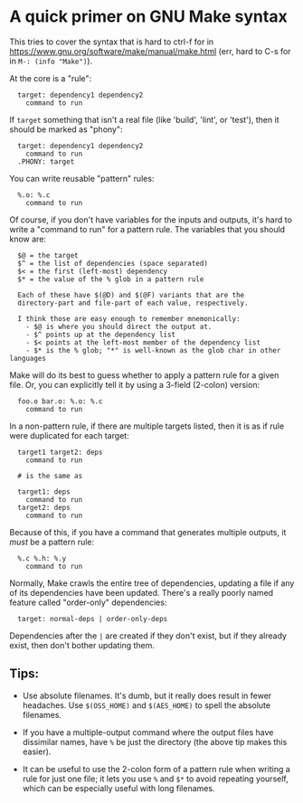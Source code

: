 A quick primer on GNU Make syntax
=================================

This tries to cover the syntax that is hard to ctrl-f for in
<https://www.gnu.org/software/make/manual/make.html> (err, hard to
C-s for in `M-: (info "Make")`).

  At the core is a "rule":

      target: dependency1 dependency2
      	command to run

  If `target` something that isn't a real file (like 'build', 'lint', or
  'test'), then it should be marked as "phony":

      target: dependency1 dependency2
      	command to run
      .PHONY: target

  You can write reusable "pattern" rules:

      %.o: %.c
      	command to run

  Of course, if you don't have variables for the inputs and outputs,
  it's hard to write a "command to run" for a pattern rule.  The
  variables that you should know are:

      $@ = the target
      $^ = the list of dependencies (space separated)
      $< = the first (left-most) dependency
      $* = the value of the % glob in a pattern rule

      Each of these have $(@D) and $(@F) variants that are the
      directory-part and file-part of each value, respectively.

      I think those are easy enough to remember mnemonically:
        - $@ is where you should direct the output at.
        - $^ points up at the dependency list
        - $< points at the left-most member of the dependency list
        - $* is the % glob; "*" is well-known as the glob char in other languages

  Make will do its best to guess whether to apply a pattern rule for a
  given file.  Or, you can explicitly tell it by using a 3-field
  (2-colon) version:

      foo.o bar.o: %.o: %.c
      	command to run

  In a non-pattern rule, if there are multiple targets listed, then it
  is as if rule were duplicated for each target:

      target1 target2: deps
      	command to run

      # is the same as

      target1: deps
      	command to run
      target2: deps
      	command to run

  Because of this, if you have a command that generates multiple
  outputs, it _must_ be a pattern rule:

      %.c %.h: %.y
      	command to run

  Normally, Make crawls the entire tree of dependencies, updating a file
  if any of its dependencies have been updated.  There's a really poorly
  named feature called "order-only" dependencies:

      target: normal-deps | order-only-deps

  Dependencies after the `|` are created if they don't exist, but if
  they already exist, then don't bother updating them.

Tips:
-----

 - Use absolute filenames.  It's dumb, but it really does result in
   fewer headaches.  Use `$(OSS_HOME)` and `$(AES_HOME)` to spell the
   absolute filenames.

 - If you have a multiple-output command where the output files have
   dissimilar names, have `%` be just the directory (the above tip
   makes this easier).

 - It can be useful to use the 2-colon form of a pattern rule when
   writing a rule for just one file; it lets you use `%` and `$*` to
   avoid repeating yourself, which can be especially useful with long
   filenames.
